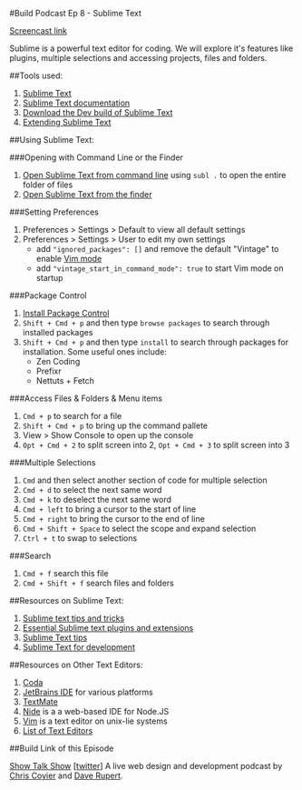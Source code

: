 #Build Podcast Ep 8 - Sublime Text

[Screencast link ](http://build-podcast.com/sublime-text/)

Sublime is a powerful text editor for coding. We will explore it's features like plugins, multiple selections and accessing projects, files and folders.


##Tools used:

1. [Sublime Text](http://www.sublimetext.com/)
1. [Sublime Text documentation](http://docs.sublimetext.info/en/latest/index.html)
1. [Download the Dev build of Sublime Text](http://www.sublimetext.com/dev)
1. [Extending Sublime Text](http://docs.sublimetext.info/en/latest/extensibility/extensibility.html)

##Using Sublime Text:

###Opening with Command Line or the Finder

1. [Open Sublime Text from command line](http://www.sublimetext.com/docs/2/osx_command_line.html) using `subl .` to open the entire folder of files
1. [Open Sublime Text from the finder](http://www.rockettheme.com/magazine/all-articles/magazine-downloads?task=download&id=2640%3Aopeninsublime)

###Setting Preferences

1. Preferences > Settings > Default to view all default settings
1. Preferences > Settings > User to edit my own settings
    - add `"ignored_packages": []` and remove the default "Vintage" to enable [Vim mode](http://www.sublimetext.com/docs/2/vintage.html)
    - add `"vintage_start_in_command_mode": true` to start Vim mode on startup
    
###Package Control

1. [Install Package Control](http://wbond.net/sublime_packages/package_control/installation)
1. `Shift + Cmd + p` and then type `browse packages` to search through installed packages
1. `Shift + Cmd + p` and then type `install` to search through packages for installation. Some useful ones include:
    - Zen Coding
    - Prefixr
    - Nettuts + Fetch
    
###Access Files & Folders & Menu items

1. `Cmd + p` to search for a file
1. `Shift + Cmd + p` to bring up the command pallete
1. View > Show Console to open up the console
1. `Opt + Cmd + 2` to split screen into 2, `Opt + Cmd + 3` to split screen into 3
    
###Multiple Selections
    
1. `Cmd` and then select another section of code for multiple selection
1. `Cmd + d` to select the next same word
1. `Cmd + k` to deselect the next same word
1. `Cmd + left` to bring a cursor to the start of line
1. `Cmd + right` to bring the cursor to the end of line
1. `Cmd + Shift + Space` to select the scope and expand selection
1. `Ctrl + t` to swap to selections

###Search

1. `Cmd + f` search this file
1. `Cmd + Shift + f` search files and folders

##Resources on Sublime Text:

1. [Sublime text tips and tricks](http://net.tutsplus.com/tutorials/tools-and-tips/sublime-text-2-tips-and-tricks/)
1. [Essential Sublime text plugins and extensions](http://net.tutsplus.com/tutorials/tools-and-tips/essential-sublime-text-2-plugins-and-extensions/)
1. [Sublime Text tips](http://wesbos.com/sublime-text-2-tips/)
1. [Sublime Text for development](http://www.rockettheme.com/magazine/1319-using-sublime-text-2-for-development)


##Resources on Other Text Editors:

1. [Coda](http://panic.com/coda/)
1. [JetBrains IDE](http://www.jetbrains.com/index.html) for various platforms
1. [TextMate](http://macromates.com/)
1. [Nide](http://coreh.github.com/nide/) is a a web-based IDE for Node.JS
1. [Vim](http://www.vim.org/) is a text editor on unix-lie systems
1. [List of Text Editors](http://en.wikipedia.org/wiki/List_of_text_editors)


##Build Link of this Episode

[Show Talk Show](http://shoptalkshow.com/) [[twitter](https://twitter.com/ShopTalkShow)] A live web design and development podcast by [Chris Coyier](https://twitter.com/chriscoyier) and [Dave Rupert](http://daverupert.com/).